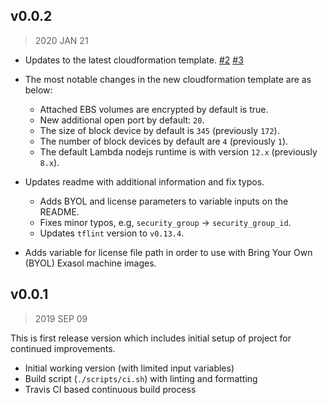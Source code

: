 ## v0.0.2

> 2020 JAN 21

* Updates to the latest cloudformation template.
  [#2](https://github.com/exasol/terraform-aws-exasol/issues/2)
  [#3](https://github.com/exasol/terraform-aws-exasol/pull/3)

* The most notable changes in the new cloudformation template are as below:
  - Attached EBS volumes are encrypted by default is true.
  - New additional open port by default: `20`.
  - The size of block device by default is `345` (previously `172`).
  - The number of block devices by default are `4` (previously `1`).
  - The default Lambda nodejs runtime is with version `12.x` (previously `8.x`).

* Updates readme with additional information and fix typos.
  - Adds BYOL and license parameters to variable inputs on the README.
  - Fixes minor typos, e.g, `security_group` -> `security_group_id`.
  - Updates `tflint` version to `v0.13.4`.

* Adds variable for license file path in order to use with Bring Your Own (BYOL)
  Exasol machine images.

## v0.0.1

> 2019 SEP 09

This is first release version which includes initial setup of project for
continued improvements.

* Initial working version (with limited input variables)
* Build script (`./scripts/ci.sh`) with linting and formatting
* Travis CI based continuous build process
